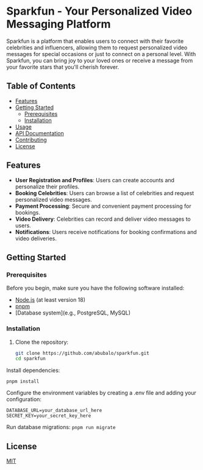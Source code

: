 # Sparkfun - Your Personalized Video Messaging Platform

Sparkfun is a platform that enables users to connect with their favorite celebrities and influencers, allowing them to request personalized video messages for special occasions or just to connect on a personal level. With Sparkfun, you can bring joy to your loved ones or receive a message from your favorite stars that you'll cherish forever.

## Table of Contents

- [Features](#features)
- [Getting Started](#getting-started)
  - [Prerequisites](#prerequisites)
  - [Installation](#installation)
- [Usage](#usage)
- [API Documentation](#api-documentation)
- [Contributing](#contributing)
- [License](#license)

## Features

- **User Registration and Profiles**: Users can create accounts and personalize their profiles.
- **Booking Celebrities**: Users can browse a list of celebrities and request personalized video messages.
- **Payment Processing**: Secure and convenient payment processing for bookings.
- **Video Delivery**: Celebrities can record and deliver video messages to users.
- **Notifications**: Users receive notifications for booking confirmations and video deliveries.

## Getting Started

### Prerequisites

Before you begin, make sure you have the following software installed:

- [Node.js](https://nodejs.org/) (at least version 18)
- [pnpm](https://www.pnpmjs.com/)
- [Database system](e.g., PostgreSQL, MySQL)

### Installation

1. Clone the repository:

   ```bash
   git clone https://github.com/abubalo/sparkfun.git
   cd sparkfun
   ```
Install dependencies:

`pnpm install`

Configure the environment variables by creating a .env file and adding your configuration:

```PORT=3000
DATABASE_URL=your_database_url_here
SECRET_KEY=your_secret_key_here
```
Run database migrations:
`pnpm run migrate`


## License

[MIT](/LICENSE)